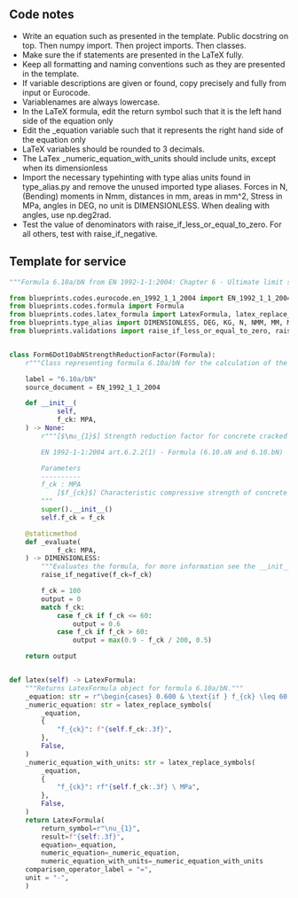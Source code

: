 ## Code notes

- Write an equation such as presented in the template. Public docstring on top. Then numpy import. Then project imports. Then classes.
- Make sure the if statements are presented in the LaTeX fully. 
- Keep all formatting and naming conventions such as they are presented in the template. 
- If variable descriptions are given or found, copy precisely and fully from input or Eurocode. 
- Variablenames are always lowercase.
- In the LaTeX formula, edit the return symbol such that it is the left hand side of the equation only
- Edit the _equation variable such that it represents the right hand side of the equation only
- LaTeX variables should be rounded to 3 decimals.  
- The LaTex _numeric_equation_with_units should include units, except when its dimensionless
- Import the necessary typehinting with type alias units found in type_alias.py and remove the unused imported type aliases. Forces in N, (Bending) moments in Nmm, distances in mm, areas in mm^2, Stress in MPa, angles in DEG, no unit is DIMENSIONLESS. When dealing with angles, use np.deg2rad.
- Test the value of denominators with raise_if_less_or_equal_to_zero. For all others, test with raise_if_negative.

## Template for service

```python
"""Formula 6.10a/bN from EN 1992-1-1:2004: Chapter 6 - Ultimate limit state."""

from blueprints.codes.eurocode.en_1992_1_1_2004 import EN_1992_1_1_2004
from blueprints.codes.formula import Formula
from blueprints.codes.latex_formula import LatexFormula, latex_replace_symbols
from blueprints.type_alias import DIMENSIONLESS, DEG, KG, N, NMM, MM, MM2, MM3, MM4, MPA
from blueprints.validations import raise_if_less_or_equal_to_zero, raise_if_negative


class Form6Dot10abNStrengthReductionFactor(Formula):
    r"""Class representing formula 6.10a/bN for the calculation of the strength reduction factor for concrete cracked in shear."""

    label = "6.10a/bN"
    source_document = EN_1992_1_1_2004

    def __init__(
            self,
            f_ck: MPA,
    ) -> None:
        r"""[$\nu_{1}$] Strength reduction factor for concrete cracked in shear [-].

        EN 1992-1-1:2004 art.6.2.2(1) - Formula (6.10.aN and 6.10.bN)

        Parameters
        ----------
        f_ck : MPA
            [$f_{ck}$] Characteristic compressive strength of concrete [$MPa$].
        """
        super().__init__()
        self.f_ck = f_ck

    @staticmethod
    def _evaluate(
            f_ck: MPA,
    ) -> DIMENSIONLESS:
        """Evaluates the formula, for more information see the __init__ method."""
        raise_if_negative(f_ck=f_ck)

        f_ck = 100
        output = 0
        match f_ck:
            case f_ck if f_ck <= 60:
                output = 0.6
            case f_ck if f_ck > 60:
                output = max(0.9 - f_ck / 200, 0.5)

    return output


def latex(self) -> LatexFormula:
    """Returns LatexFormula object for formula 6.10a/bN."""
    _equation: str = r"\begin{cases} 0.600 & \text{if } f_{ck} \leq 60 \ MPa \\ \max\left(0.9 - \frac{f_{ck}}{200}, 0.5\right) & \text{if } f_{ck} > 60 \ MPa \end{cases}"
    _numeric_equation: str = latex_replace_symbols(
        _equation,
        {
            "f_{ck}": f"{self.f_ck:.3f}",
        },
        False,
    )
    _numeric_equation_with_units: str = latex_replace_symbols(
        _equation,
        {
            "f_{ck}": rf"{self.f_ck:.3f} \ MPa",
        },
        False,
    )
    return LatexFormula(
        return_symbol=r"\nu_{1}",
        result=f"{self:.3f}",
        equation=_equation,
        numeric_equation=_numeric_equation,
        numeric_equation_with_units=_numeric_equation_with_units
    comparison_operator_label = "=",
    unit = "-",
    )

```